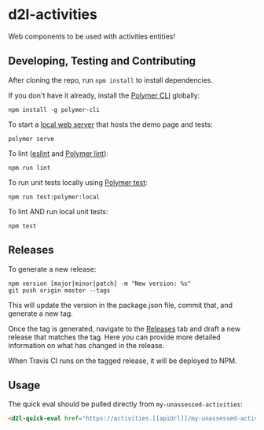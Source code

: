 # d2l-activities

Web components to be used with activities entities!

## Developing, Testing and Contributing

After cloning the repo, run `npm install` to install dependencies.

If you don't have it already, install the [Polymer CLI](https://www.polymer-project.org/3.0/docs/tools/polymer-cli) globally:

```shell
npm install -g polymer-cli
```

To start a [local web server](https://www.polymer-project.org/3.0/docs/tools/polymer-cli-commands#serve) that hosts the demo page and tests:

```shell
polymer serve
```

To lint ([eslint](http://eslint.org/) and [Polymer lint](https://www.polymer-project.org/3.0/docs/tools/polymer-cli-commands#lint)):

```shell
npm run lint
```

To run unit tests locally using [Polymer test](https://www.polymer-project.org/3.0/docs/tools/polymer-cli-commands#tests):

```shell
npm run test:polymer:local
```

To lint AND run local unit tests:

```shell
npm test
```
## Releases

To generate a new release:
```shell
npm version [major|minor|patch] -m "New version: %s"
git push origin master --tags
```

This will update the version in the package.json file, commit that, and generate a new tag.

Once the tag is generated, navigate to the [Releases](https://github.com/BrightspaceHypermediaComponents/activities/releases) tab and draft a new release that matches the tag. Here you can provide more detailed information on what has changed in the release.

When Travis CI runs on the tagged release, it will be deployed to NPM.

## Usage

The quick eval should be pulled directly from `my-unassessed-activities`:

```html
<d2l-quick-eval href="https://activities.[[apiUrl]]/my-unassessed-activities" token="token"></d2l-quick-eval>
```

[ci-url]: https://travis-ci.org/BrightspaceUI/activities
[ci-image]: https://travis-ci.org/BrightspaceUI/activities.svg?branch=master
